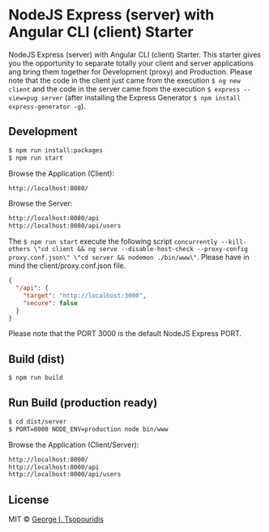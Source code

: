 # NodeJS Express (server) with Angular CLI (client) Starter 
NodeJS Express (server) with Angular CLI (client) Starter. This starter gives you the opportunity to separate totally your client and server applications ang bring them together for Development (proxy) and Production. Please note that the code in the client just came from the execution `$ ng new client` and the code in the server came from the execution `$ express --view=pug server` (after installing the Express Generator `$ npm install express-generator -g`).

## Development
```bash
$ npm run install:packages
$ npm run start
```

Browse the Application (Client):
```bash
http://localhost:8080/
```

Browse the Server:
```bash
http://localhost:8080/api
http://localhost:8080/api/users
```

The `$ npm run start` execute the following script `concurrently --kill-others \"cd client && ng serve --disable-host-check --proxy-config proxy.conf.json\" \"cd server && nodemon ./bin/www\"`. Please have in mind the client/proxy.conf.json file.

```json
{
  "/api": {
    "target": "http://localhost:3000",
    "secure": false
  }
}
```
Please note that the PORT 3000 is the default NodeJS Express PORT.

## Build (dist)
```bash
$ npm run build
```

## Run Build (production ready)
```bash
$ cd dist/server
$ PORT=8000 NODE_ENV=production node bin/www
```

Browse the Application (Client/Server):
```bash
http://localhost:8000/
http://localhost:8000/api
http://localhost:8000/api/users
```

## License

MIT © [George I. Tsopouridis](gtsopour@gmail.com)